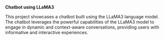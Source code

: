 **Chatbot using LLaMA3**



This project showcases a chatbot built using the LLaMA3 language model. The chatbot leverages the powerful capabilities of the LLaMA3 model to engage in dynamic and context-aware conversations, providing users with informative and interactive experiences.
